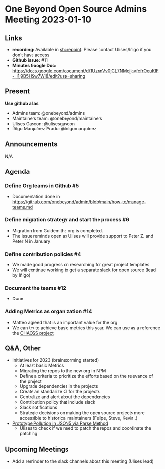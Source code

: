 # One Beyond Open Source Admins Meeting 2023-01-10  

## Links
* **recording:** Available in [sharepoint](https://dcslsoftwareltd.sharepoint.com/:v:/s/Architecture-team/EWqdJHkAOS1Bm2dJb-IhxhoBnw5g6j1EW6aVZWMIBrnqMg?e=K0GFaW). Please contact Ulises/Iñigo if you don’t have access
* **Github issue:** #11
* **Minutes Google Doc:** 
https://docs.google.com/document/d/1UznnVv0jCL7NMcjjqvfcfrOeuKlF-_i1j9B5HSw7Wl8/edit?usp=sharing

## Present
__Use github alias__
* Admins team: @onebeyond/admins
* Maintainers team: @onebeyond/maintainers
* Ulises Gascon: @ulisesgascon
* Íñigo Marquínez Prado: @inigomarquinez

## Announcements

N/A

## Agenda


### Define Org teams in Github #5
- Documentation done in https://github.com/onebeyond/admin/blob/main/how-to/manage-teams.md

### Define migration strategy and start the process #6
- Migration from Guidemiths org is completed.
- The issue reminds open as Ulises will provide support to Peter Z. and Peter N in January

### Define contribution policies #4
- We made good progress on researching for great project templates
- We will continue working to get a separate slack for open source (lead by Iñigo)


### Document the teams #12
- Done

### Adding Metrics as organization #14
- Matteo agreed that is an important value for the org
- We can try to achieve basic metrics this year. We can use as a reference the [CHAOSS project](https://chaoss.community/)

## Q&A, Other
- Initiatives for 2023 (brainstorming started)
  - At least basic Metrics
  - Migrating the repos to the new org in NPM
  - Define a criteria to prioritize the efforts based on the relevance of the project
  - Upgrade dependencies in the projects
  - Create an standarize CI for the projects
  - Centralize and alert about the dependencies
  - Contribution policy that include slack
  - Slack notifications
  - Strategic decisions on making the open source projects more accessible to historical maintainers (Felipe, Steve, Kevin..)
- [Prototype Pollution in JSON5 via Parse Method](https://github.com/advisories/GHSA-9c47-m6qq-7p4h)
  - Ulises to check if we need to patch the repos and coordinate the patching


## Upcoming Meetings
- Add a reminder to the slack channels about this meeting (Ulises lead)
